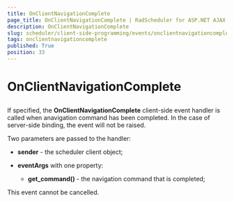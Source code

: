 ```yaml
---
title: OnClientNavigationComplete
page_title: OnClientNavigationComplete | RadScheduler for ASP.NET AJAX Documentation
description: OnClientNavigationComplete
slug: scheduler/client-side-programming/events/onclientnavigationcomplete
tags: onclientnavigationcomplete
published: True
position: 33
---
```


# OnClientNavigationComplete



## 

If specified, the **OnClientNavigationComplete** client-side event handler is called when anavigation command has been completed. In the case of server-side binding, the event will not be raised.

Two parameters are passed to the handler:

* **sender** - the scheduler client object;

* **eventArgs** with one property:

	* **get_command()** - the navigation command that is completed;

This event cannot be cancelled.


